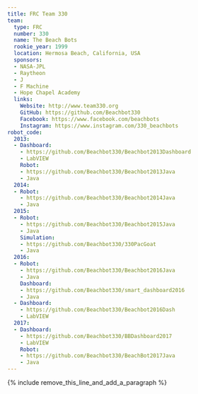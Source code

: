 ```yaml
---
title: FRC Team 330
team:
  type: FRC
  number: 330
  name: The Beach Bots
  rookie_year: 1999
  location: Hermosa Beach, California, USA
  sponsors:
  - NASA-JPL
  - Raytheon
  - J
  - F Machine
  - Hope Chapel Academy
  links:
    Website: http://www.team330.org
    GitHub: https://github.com/Beachbot330
    Facebook: https://www.facebook.com/beachbots
    Instagram: https://www.instagram.com/330_beachbots
robot_code:
  2013:
  - Dashboard:
    - https://github.com/Beachbot330/Beachbot2013Dashboard
    - LabVIEW
    Robot:
    - https://github.com/Beachbot330/Beachbot2013Java
    - Java
  2014:
  - Robot:
    - https://github.com/Beachbot330/Beachbot2014Java
    - Java
  2015:
  - Robot:
    - https://github.com/Beachbot330/Beachbot2015Java
    - Java
    Simulation:
    - https://github.com/Beachbot330/330PacGoat
    - Java
  2016:
  - Robot:
    - https://github.com/Beachbot330/Beachbot2016Java
    - Java
    Dashboard:
    - https://github.com/Beachbot330/smart_dashboard2016
    - Java
  - Dashboard:
    - https://github.com/Beachbot330/Beachbot2016Dash
    - LabVIEW
  2017:
  - Dashboard:
    - https://github.com/Beachbot330/BBDashboard2017
    - LabVIEW
    Robot:
    - https://github.com/Beachbot330/BeachBot2017Java
    - Java
---
```


{% include remove_this_line_and_add_a_paragraph %}